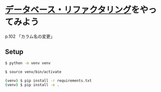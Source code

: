 # [データベース・リファクタリング](https://www.amazon.co.jp/dp/4894715007)をやってみよう

p.102 「カラム名の変更」

## Setup
```sh
$ python -m venv venv

$ source venv/bin/activate

(venv) $ pip install -r requirements.txt
(venv) $ pip install -e .
```
